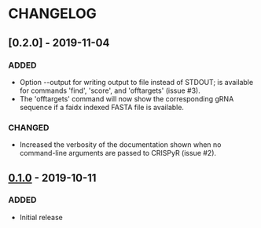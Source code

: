 # CHANGELOG

## [0.2.0] - 2019-11-04
### ADDED
 - Option --output for writing output to file instead of STDOUT; is available
   for commands 'find', 'score', and 'offtargets' (issue #3).
 - The 'offtargets' command will now show the corresponding gRNA sequence if
   a faidx indexed FASTA file is available.

### CHANGED
 - Increased the verbosity of the documentation shown when no command-line
   arguments are passed to CRISPyR (issue #2).

## [0.1.0] - 2019-10-11
### ADDED
 - Initial release


[Unreleased]: https://github.com/laeblab/crispyr/compare/v0.1.0...HEAD
[0.1.0]: https://github.com/laeblab/crispyr/compare/v0.1.0...crispy++
